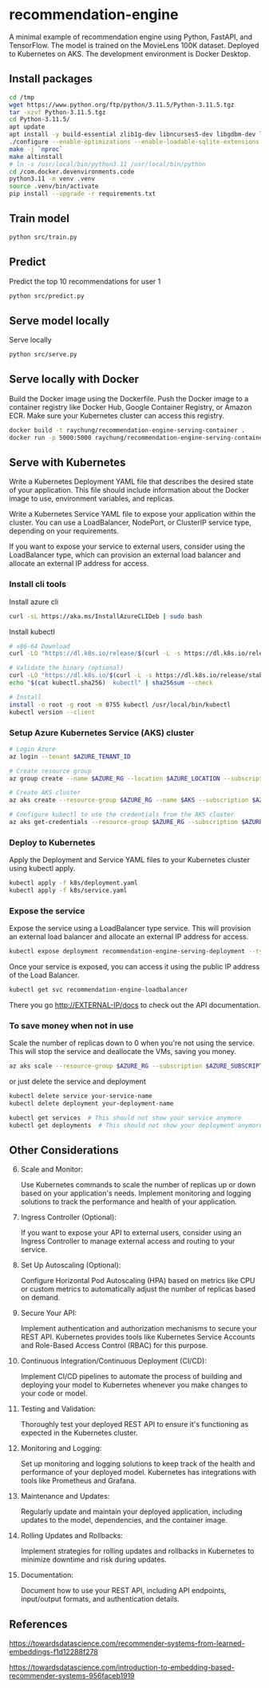 # recommendation-engine

A minimal example of recommendation engine using Python, FastAPI, and TensorFlow. The model is trained on the MovieLens 100K dataset. Deployed to Kubernetes on AKS. The development environment is Docker Desktop.

## Install packages

```bash
cd /tmp
wget https://www.python.org/ftp/python/3.11.5/Python-3.11.5.tgz
tar -xzvf Python-3.11.5.tgz
cd Python-3.11.5/
apt update
apt install -y build-essential zlib1g-dev libncurses5-dev libgdbm-dev libnss3-dev libssl-dev libreadline-dev libffi-dev libsqlite3-dev libbz2-dev graphviz
./configure --enable-optimizations --enable-loadable-sqlite-extensions
make -j `nproc`
make altinstall
# ln -s /usr/local/bin/python3.11 /usr/local/bin/python
cd /com.docker.devenvironments.code
python3.11 -m venv .venv
source .venv/bin/activate
pip install --upgrade -r requirements.txt
```

## Train model

```bash
python src/train.py
```

## Predict

Predict the top 10 recommendations for user 1

```bash
python src/predict.py
```

## Serve model locally

Serve locally

```bash
python src/serve.py
```

## Serve locally with Docker

Build the Docker image using the Dockerfile. Push the Docker image to a container registry like Docker Hub, Google Container Registry, or Amazon ECR. Make sure your Kubernetes cluster can access this registry.

```bash
docker build -t raychung/recommendation-engine-serving-container .
docker run -p 5000:5000 raychung/recommendation-engine-serving-container
```

## Serve with Kubernetes

Write a Kubernetes Deployment YAML file that describes the desired state of your application. This file should include information about the Docker image to use, environment variables, and replicas.

Write a Kubernetes Service YAML file to expose your application within the cluster. You can use a LoadBalancer, NodePort, or ClusterIP service type, depending on your requirements.

If you want to expose your service to external users, consider using the LoadBalancer type, which can provision an external load balancer and allocate an external IP address for access.

### Install cli tools

Install azure cli

```bash
curl -sL https://aka.ms/InstallAzureCLIDeb | sudo bash
```

Install kubectl

```bash
# x86-64 Download
curl -LO "https://dl.k8s.io/release/$(curl -L -s https://dl.k8s.io/release/stable.txt)/bin/linux/amd64/kubectl"

# Validate the binary (optional)
curl -LO "https://dl.k8s.io/$(curl -L -s https://dl.k8s.io/release/stable.txt)/bin/linux/amd64/kubectl.sha256"
echo "$(cat kubectl.sha256)  kubectl" | sha256sum --check

# Install
install -o root -g root -m 0755 kubectl /usr/local/bin/kubectl
kubectl version --client
```

### Setup Azure Kubernetes Service (AKS) cluster

```bash
# Login Azure
az login --tenant $AZURE_TENANT_ID

# Create resource group
az group create --name $AZURE_RG --location $AZURE_LOCATION --subscription $AZURE_SUBSCRIPTION

# Create AKS cluster
az aks create --resource-group $AZURE_RG --name $AKS --subscription $AZURE_SUBSCRIPTION --node-count 3 --enable-addons monitoring --generate-ssh-keys

# Configure kubectl to use the credentials from the AKS cluster
az aks get-credentials --resource-group $AZURE_RG --subscription $AZURE_SUBSCRIPTION --name $AKS
```

### Deploy to Kubernetes

Apply the Deployment and Service YAML files to your Kubernetes cluster using kubectl apply.

```bash
kubectl apply -f k8s/deployment.yaml
kubectl apply -f k8s/service.yaml
```

### Expose the service

Expose the service using a LoadBalancer type service. This will provision an external load balancer and allocate an external IP address for access.

```bash
kubectl expose deployment recommendation-engine-serving-deployment --type=LoadBalancer --name=recommendation-engine-loadbalancer --port=80 --target-port=5000
```

Once your service is exposed, you can access it using the public IP address of the Load Balancer.

```bash
kubectl get svc recommendation-engine-loadbalancer
```

There you go <http://EXTERNAL-IP/docs> to check out the API documentation.

### To save money when not in use

Scale the number of replicas down to 0 when you're not using the service. This will stop the service and deallocate the VMs, saving you money.

```bash
az aks scale --resource-group $AZURE_RG --subscription $AZURE_SUBSCRIPTION --name $AKS --node-count 1
```

or just delete the service and deployment

```bash
kubectl delete service your-service-name
kubectl delete deployment your-deployment-name
```

```bash
kubectl get services  # This should not show your service anymore
kubectl get deployments  # This should not show your deployment anymore
```

## Other Considerations

6. Scale and Monitor:

    Use Kubernetes commands to scale the number of replicas up or down based on your application's needs.
    Implement monitoring and logging solutions to track the performance and health of your application.

7. Ingress Controller (Optional):

    If you want to expose your API to external users, consider using an Ingress Controller to manage external access and routing to your service.

8. Set Up Autoscaling (Optional):

    Configure Horizontal Pod Autoscaling (HPA) based on metrics like CPU or custom metrics to automatically adjust the number of replicas based on demand.

9. Secure Your API:

    Implement authentication and authorization mechanisms to secure your REST API. Kubernetes provides tools like Kubernetes Service Accounts and Role-Based Access Control (RBAC) for this purpose.

10. Continuous Integration/Continuous Deployment (CI/CD):

    Implement CI/CD pipelines to automate the process of building and deploying your model to Kubernetes whenever you make changes to your code or model.

11. Testing and Validation:

    Thoroughly test your deployed REST API to ensure it's functioning as expected in the Kubernetes cluster.

12. Monitoring and Logging:

    Set up monitoring and logging solutions to keep track of the health and performance of your deployed model. Kubernetes has integrations with tools like Prometheus and Grafana.

13. Maintenance and Updates:

    Regularly update and maintain your deployed application, including updates to the model, dependencies, and the container image.

14. Rolling Updates and Rollbacks:

    Implement strategies for rolling updates and rollbacks in Kubernetes to minimize downtime and risk during updates.

15. Documentation:

    Document how to use your REST API, including API endpoints, input/output formats, and authentication details.

## References

<https://towardsdatascience.com/recommender-systems-from-learned-embeddings-f1d12288f278>

<https://towardsdatascience.com/introduction-to-embedding-based-recommender-systems-956faceb1919>
